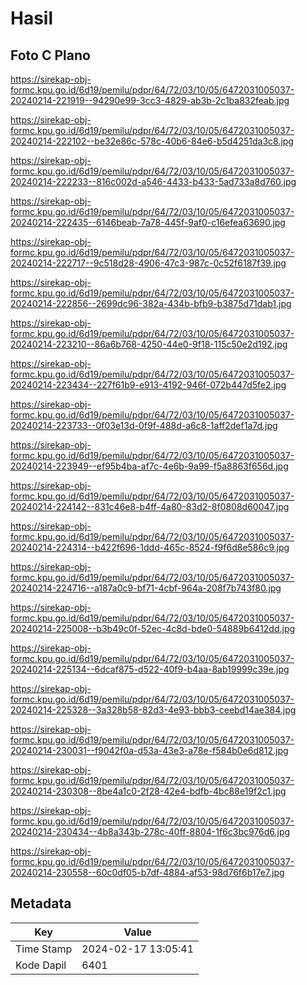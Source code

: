 # Hasil

## Foto C Plano

https://sirekap-obj-formc.kpu.go.id/6d19/pemilu/pdpr/64/72/03/10/05/6472031005037-20240214-221919--94290e99-3cc3-4829-ab3b-2c1ba832feab.jpg

https://sirekap-obj-formc.kpu.go.id/6d19/pemilu/pdpr/64/72/03/10/05/6472031005037-20240214-222102--be32e86c-578c-40b6-84e6-b5d4251da3c8.jpg

https://sirekap-obj-formc.kpu.go.id/6d19/pemilu/pdpr/64/72/03/10/05/6472031005037-20240214-222233--816c002d-a546-4433-b433-5ad733a8d760.jpg

https://sirekap-obj-formc.kpu.go.id/6d19/pemilu/pdpr/64/72/03/10/05/6472031005037-20240214-222435--6146beab-7a78-445f-9af0-c16efea63690.jpg

https://sirekap-obj-formc.kpu.go.id/6d19/pemilu/pdpr/64/72/03/10/05/6472031005037-20240214-222717--9c518d28-4906-47c3-987c-0c52f6187f39.jpg

https://sirekap-obj-formc.kpu.go.id/6d19/pemilu/pdpr/64/72/03/10/05/6472031005037-20240214-222856--2699dc96-382a-434b-bfb9-b3875d71dab1.jpg

https://sirekap-obj-formc.kpu.go.id/6d19/pemilu/pdpr/64/72/03/10/05/6472031005037-20240214-223210--86a6b768-4250-44e0-9f18-115c50e2d192.jpg

https://sirekap-obj-formc.kpu.go.id/6d19/pemilu/pdpr/64/72/03/10/05/6472031005037-20240214-223434--227f61b9-e913-4192-946f-072b447d5fe2.jpg

https://sirekap-obj-formc.kpu.go.id/6d19/pemilu/pdpr/64/72/03/10/05/6472031005037-20240214-223733--0f03e13d-0f9f-488d-a6c8-1aff2def1a7d.jpg

https://sirekap-obj-formc.kpu.go.id/6d19/pemilu/pdpr/64/72/03/10/05/6472031005037-20240214-223949--ef95b4ba-af7c-4e6b-9a99-f5a8863f656d.jpg

https://sirekap-obj-formc.kpu.go.id/6d19/pemilu/pdpr/64/72/03/10/05/6472031005037-20240214-224142--831c46e8-b4ff-4a80-83d2-8f0808d60047.jpg

https://sirekap-obj-formc.kpu.go.id/6d19/pemilu/pdpr/64/72/03/10/05/6472031005037-20240214-224314--b422f696-1ddd-465c-8524-f9f6d8e586c9.jpg

https://sirekap-obj-formc.kpu.go.id/6d19/pemilu/pdpr/64/72/03/10/05/6472031005037-20240214-224716--a187a0c9-bf71-4cbf-964a-208f7b743f80.jpg

https://sirekap-obj-formc.kpu.go.id/6d19/pemilu/pdpr/64/72/03/10/05/6472031005037-20240214-225008--b3b49c0f-52ec-4c8d-bde0-54889b6412dd.jpg

https://sirekap-obj-formc.kpu.go.id/6d19/pemilu/pdpr/64/72/03/10/05/6472031005037-20240214-225134--6dcaf875-d522-40f9-b4aa-8ab19999c39e.jpg

https://sirekap-obj-formc.kpu.go.id/6d19/pemilu/pdpr/64/72/03/10/05/6472031005037-20240214-225328--3a328b58-82d3-4e93-bbb3-ceebd14ae384.jpg

https://sirekap-obj-formc.kpu.go.id/6d19/pemilu/pdpr/64/72/03/10/05/6472031005037-20240214-230031--f9042f0a-d53a-43e3-a78e-f584b0e6d812.jpg

https://sirekap-obj-formc.kpu.go.id/6d19/pemilu/pdpr/64/72/03/10/05/6472031005037-20240214-230308--8be4a1c0-2f28-42e4-bdfb-4bc88e19f2c1.jpg

https://sirekap-obj-formc.kpu.go.id/6d19/pemilu/pdpr/64/72/03/10/05/6472031005037-20240214-230434--4b8a343b-278c-40ff-8804-1f6c3bc976d6.jpg

https://sirekap-obj-formc.kpu.go.id/6d19/pemilu/pdpr/64/72/03/10/05/6472031005037-20240214-230558--60c0df05-b7df-4884-af53-98d76f6b17e7.jpg


## Metadata

| Key        | Value               |
| ---------- | ------------------- |
| Time Stamp | 2024-02-17 13:05:41 |
| Kode Dapil | 6401                |



